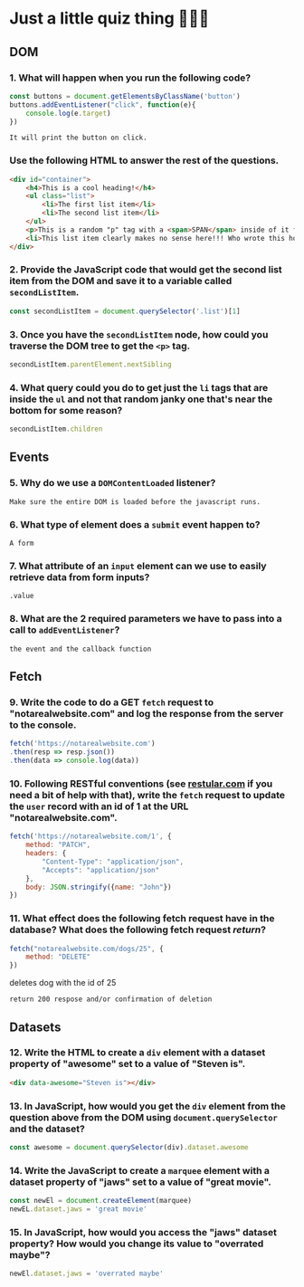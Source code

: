 # Just a little quiz thing 🤷🏻‍♂️

## DOM

### 1. What will happen when you run the following code?

```javascript
const buttons = document.getElementsByClassName('button')
buttons.addEventListener("click", function(e){
    console.log(e.target)
})    
```
```
It will print the button on click.
```

### Use the following HTML to answer the rest of the questions.

```html
<div id="container">
    <h4>This is a cool heading!</h4>
    <ul class="list">
        <li>The first list item</li>
        <li>The second list item</li>
    </ul>
    <p>This is a random "p" tag with a <span>SPAN</span> inside of it for some reason!</p>
    <li>This list item clearly makes no sense here!!! Who wrote this horrible code?</li>
</div>
```

### 2. Provide the JavaScript code that would get the second list item from the DOM and save it to a variable called `secondListItem`.

```javascript
const secondListItem = document.querySelector('.list')[1]
```

### 3. Once you have the `secondListItem` node, how could you traverse the DOM tree to get the `<p>` tag.


```javascript
secondListItem.parentElement.nextSibling
```

### 4. What query could you do to get just the `li` tags that are inside the `ul` and not that random janky one that's near the bottom for some reason?


```javascript
secondListItem.children
```

## Events

### 5. Why do we use a `DOMContentLoaded` listener?

```
Make sure the entire DOM is loaded before the javascript runs.
```

### 6. What type of element does a `submit` event happen to?

```
A form
```

### 7. What attribute of an `input` element can we use to easily retrieve data from form inputs?

```
.value
```

### 8. What are the 2 required parameters we have to pass into a call to `addEventListener`?

```
the event and the callback function 
```

## Fetch

### 9. Write the code to do a GET `fetch` request to "notarealwebsite.com" and log the response from the server to the console.

```javascript
fetch('https://notarealwebsite.com') 
.then(resp => resp.json())
.then(data => console.log(data))
```

### 10. Following RESTful conventions (see [restular.com](http://www.restular.com) if you need a bit of help with that), write the `fetch` request to update the `user` record with an id of 1 at the URL "notarealwebsite.com".

```javascript
fetch('https://notarealwebsite.com/1', {
    method: "PATCH",
    headers: {
        "Content-Type": "application/json",
        "Accepts": "application/json"
    },
    body: JSON.stringify({name: "John"})
})
```

### 11. What effect does the following fetch request have in the database? What does the following fetch request *return*? 

```javascript
fetch("notarealwebsite.com/dogs/25", {
    method: "DELETE"
})
```
deletes dog with the id of 25
```
return 200 respose and/or confirmation of deletion 
```

## Datasets

### 12. Write the HTML to create a `div` element with a dataset property of "awesome" set to a value of "Steven is".

```HTML
<div data-awesome="Steven is"></div>
```

### 13. In JavaScript, how would you get the `div` element from the question above from the DOM using `document.querySelector` and the dataset?

```javascript
const awesome = document.querySelector(div).dataset.awesome
```

### 14. Write the JavaScript to create a `marquee` element with a dataset property of "jaws" set to a value of "great movie".

```javascript
const newEl = document.createElement(marquee)
newEL.dataset.jaws = 'great movie'
```

### 15. In JavaScript, how would you access the "jaws" dataset property? How would you change its value to "overrated maybe"?

```javascript
newEl.dataset.jaws = 'overrated maybe'
```

